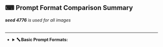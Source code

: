 ## ⌨ Prompt Format Comparison Summary
###### **seed 4776** is used for all images

---

- <details><summary><b>🔤 Basic Prompt Formats:</b> <p><i><style></i> | sphere <i><style></i> | sphere, <i><style></i> | <i><style></i> sphere</p> </summary>

	| Style Used | *\<style>* | sphere *\<style>*  | sphere, *\<style>* | *\<style>* sphere |
	| :----: | :----: | :----: | :----: | :----: |
	| Supernova | <img src="https://github.com/willwulfken/MidJourney-Styles-and-Keywords/blob/main/Images/Summary%20Images/Prompt%20Format%20Comparison/Supernova.png?raw=true" width="256" /> | <img src="https://github.com/willwulfken/MidJourney-Styles-and-Keywords/blob/main/Images/Summary%20Images/Prompt%20Format%20Comparison/sphere_Supernova.png?raw=true" width="256" /> | <img src="https://github.com/willwulfken/MidJourney-Styles-and-Keywords/blob/main/Images/Summary%20Images/Prompt%20Format%20Comparison/sphere-Supernova.png?raw=true" width="256" /> | <img src="https://github.com/willwulfken/MidJourney-Styles-and-Keywords/blob/main/Images/Summary%20Images/Prompt%20Format%20Comparison/Supernova_sphere.png?raw=true" width="256" /> |
	| Chaotic | <img src="https://github.com/willwulfken/MidJourney-Styles-and-Keywords/blob/main/Images/Summary%20Images/Prompt%20Format%20Comparison/Chaotic.png?raw=true" width="256" /> | <img src="https://github.com/willwulfken/MidJourney-Styles-and-Keywords/blob/main/Images/Summary%20Images/Prompt%20Format%20Comparison/sphere_Chaotic.png?raw=true" width="256" /> | <img src="https://github.com/willwulfken/MidJourney-Styles-and-Keywords/blob/main/Images/Summary%20Images/Prompt%20Format%20Comparison/sphere-Chaotic.png?raw=true" width="256" /> | <img src="https://github.com/willwulfken/MidJourney-Styles-and-Keywords/blob/main/Images/Summary%20Images/Prompt%20Format%20Comparison/Chaotic_sphere.png?raw=true" width="256" /> |
	| Deep Dream | <img src="https://github.com/willwulfken/MidJourney-Styles-and-Keywords/blob/main/Images/Summary%20Images/Prompt%20Format%20Comparison/DeepDream.png?raw=true" width="256" /> | <img src="https://github.com/willwulfken/MidJourney-Styles-and-Keywords/blob/main/Images/Summary%20Images/Prompt%20Format%20Comparison/sphere_DeepDream.png?raw=true" width="256" /> | <img src="https://github.com/willwulfken/MidJourney-Styles-and-Keywords/blob/main/Images/Summary%20Images/Prompt%20Format%20Comparison/sphere-DeepDream.png?raw=true" width="256" /> | - |
	| Carved Lacquer | <img src="https://github.com/willwulfken/MidJourney-Styles-and-Keywords/blob/main/Images/Summary%20Images/Prompt%20Format%20Comparison/CarvedLacquer.png?raw=true" width="256" /> | <img src="https://github.com/willwulfken/MidJourney-Styles-and-Keywords/blob/main/Images/Summary%20Images/Prompt%20Format%20Comparison/sphere_CarvedLacquer.png?raw=true" width="256" /> | <img src="https://github.com/willwulfken/MidJourney-Styles-and-Keywords/blob/main/Images/Summary%20Images/Prompt%20Format%20Comparison/sphere-CarvedLacquer.png?raw=true" width="256" /> | <img src="https://github.com/willwulfken/MidJourney-Styles-and-Keywords/blob/main/Images/Summary%20Images/Prompt%20Format%20Comparison/CarvedLacquer_sphere.png?raw=true" width="256" /> |
	| Marker Art | <img src="https://github.com/willwulfken/MidJourney-Styles-and-Keywords/blob/main/Images/Summary%20Images/Prompt%20Format%20Comparison/MarkerArt.png?raw=true" width="256" /> | <img src="https://github.com/willwulfken/MidJourney-Styles-and-Keywords/blob/main/Images/Summary%20Images/Prompt%20Format%20Comparison/sphere_MarkerArt.png?raw=true" width="256" /> | <img src="https://github.com/willwulfken/MidJourney-Styles-and-Keywords/blob/main/Images/Summary%20Images/Prompt%20Format%20Comparison/sphere-MarkerArt.png?raw=true" width="256" /> | <img src="https://github.com/willwulfken/MidJourney-Styles-and-Keywords/blob/main/Images/Summary%20Images/Prompt%20Format%20Comparison/MarkerArt_sphere.png?raw=true" width="256" /> |
	| Lactarius-Indigo | <img src="https://github.com/willwulfken/MidJourney-Styles-and-Keywords/blob/main/Images/Summary%20Images/Prompt%20Format%20Comparison/Lactarius-Indigo.png?raw=true" width="256" /> | <img src="https://github.com/willwulfken/MidJourney-Styles-and-Keywords/blob/main/Images/Summary%20Images/Prompt%20Format%20Comparison/sphere_Lactarius-Indigo.png?raw=true" width="256" /> | <img src="https://github.com/willwulfken/MidJourney-Styles-and-Keywords/blob/main/Images/Summary%20Images/Prompt%20Format%20Comparison/sphere-Lactarius-Indigo.png?raw=true" width="256" /> | <img src="https://github.com/willwulfken/MidJourney-Styles-and-Keywords/blob/main/Images/Summary%20Images/Prompt%20Format%20Comparison/Lactarius-Indigo_sphere.png?raw=true" width="256" /> |
	| **Style Used** | ***\<style>*** | **sphere *\<style>***  | **sphere, *\<style>*** | ***\<style>* sphere** |
	| Liquid Crystal | <img src="https://github.com/willwulfken/MidJourney-Styles-and-Keywords/blob/main/Images/Summary%20Images/Prompt%20Format%20Comparison/LiquidCrystal.png?raw=true" width="256" /> | <img src="https://github.com/willwulfken/MidJourney-Styles-and-Keywords/blob/main/Images/Summary%20Images/Prompt%20Format%20Comparison/sphere_LiquidCrystal.png?raw=true" width="256" /> | <img src="https://github.com/willwulfken/MidJourney-Styles-and-Keywords/blob/main/Images/Summary%20Images/Prompt%20Format%20Comparison/sphere-LiquidCrystal.png?raw=true" width="256" /> | <img src="https://github.com/willwulfken/MidJourney-Styles-and-Keywords/blob/main/Images/Summary%20Images/Prompt%20Format%20Comparison/LiquidCrystal_sphere.png?raw=true" width="256" /> |
	| Milky Quartz | <img src="https://github.com/willwulfken/MidJourney-Styles-and-Keywords/blob/main/Images/Summary%20Images/Prompt%20Format%20Comparison/MilkyQuartz.png?raw=true" width="256" /> | <img src="https://github.com/willwulfken/MidJourney-Styles-and-Keywords/blob/main/Images/Summary%20Images/Prompt%20Format%20Comparison/sphere_MilkyQuartz.png?raw=true" width="256" /> | <img src="https://github.com/willwulfken/MidJourney-Styles-and-Keywords/blob/main/Images/Summary%20Images/Prompt%20Format%20Comparison/sphere-MilkyQuartz.png?raw=true" width="256" /> | <img src="https://github.com/willwulfken/MidJourney-Styles-and-Keywords/blob/main/Images/Summary%20Images/Prompt%20Format%20Comparison/MilkyQuartz_sphere.png?raw=true" width="256" /> |
	| Glow-In-The-Dark | <img src="https://github.com/willwulfken/MidJourney-Styles-and-Keywords/blob/main/Images/Summary%20Images/Prompt%20Format%20Comparison/Glow-In-The-Dark.png?raw=true" width="256" /> | <img src="https://github.com/willwulfken/MidJourney-Styles-and-Keywords/blob/main/Images/Summary%20Images/Prompt%20Format%20Comparison/sphere_Glow-In-The-Dark.png?raw=true" width="256" /> | <img src="https://github.com/willwulfken/MidJourney-Styles-and-Keywords/blob/main/Images/Summary%20Images/Prompt%20Format%20Comparison/sphere-Glow-In-The-Dark.png?raw=true" width="256" /> | <img src="https://github.com/willwulfken/MidJourney-Styles-and-Keywords/blob/main/Images/Summary%20Images/Prompt%20Format%20Comparison/Glow-In-The-Dark_sphere.png?raw=true" width="256" /> |
	| Clouds | <img src="https://github.com/willwulfken/MidJourney-Styles-and-Keywords/blob/main/Images/Summary%20Images/Prompt%20Format%20Comparison/Clouds.png?raw=true" width="256" /> | <img src="https://github.com/willwulfken/MidJourney-Styles-and-Keywords/blob/main/Images/Summary%20Images/Prompt%20Format%20Comparison/sphere_Clouds.png?raw=true" width="256" /> | <img src="https://github.com/willwulfken/MidJourney-Styles-and-Keywords/blob/main/Images/Summary%20Images/Prompt%20Format%20Comparison/sphere-Clouds.png?raw=true" width="256" /> | - |
	| Cyan | <img src="https://github.com/willwulfken/MidJourney-Styles-and-Keywords/blob/main/Images/Summary%20Images/Prompt%20Format%20Comparison/Cyan.png?raw=true" width="256" /> | <img src="https://github.com/willwulfken/MidJourney-Styles-and-Keywords/blob/main/Images/Summary%20Images/Prompt%20Format%20Comparison/sphere_Cyan.png?raw=true" width="256" /> | <img src="https://github.com/willwulfken/MidJourney-Styles-and-Keywords/blob/main/Images/Summary%20Images/Prompt%20Format%20Comparison/sphere-Cyan.png?raw=true" width="256" /> | <img src="https://github.com/willwulfken/MidJourney-Styles-and-Keywords/blob/main/Images/Summary%20Images/Prompt%20Format%20Comparison/Cyan_sphere.png?raw=true" width="256" /> |
	| Aqua | <img src="https://github.com/willwulfken/MidJourney-Styles-and-Keywords/blob/main/Images/Summary%20Images/Prompt%20Format%20Comparison/Aqua.png?raw=true" width="256" /> | <img src="https://github.com/willwulfken/MidJourney-Styles-and-Keywords/blob/main/Images/Summary%20Images/Prompt%20Format%20Comparison/sphere_Aqua.png?raw=true" width="256" /> | <img src="https://github.com/willwulfken/MidJourney-Styles-and-Keywords/blob/main/Images/Summary%20Images/Prompt%20Format%20Comparison/sphere-Aqua.png?raw=true" width="256" /> | <img src="https://github.com/willwulfken/MidJourney-Styles-and-Keywords/blob/main/Images/Summary%20Images/Prompt%20Format%20Comparison/Aqua_sphere.png?raw=true" width="256" /> |
	| **Style Used** | ***\<style>*** | **sphere *\<style>***  | **sphere, *\<style>*** | ***\<style>* sphere** |
	| Technicolor | <img src="https://github.com/willwulfken/MidJourney-Styles-and-Keywords/blob/main/Images/Summary%20Images/Prompt%20Format%20Comparison/Technicolor.png?raw=true" width="256" /> | <img src="https://github.com/willwulfken/MidJourney-Styles-and-Keywords/blob/main/Images/Summary%20Images/Prompt%20Format%20Comparison/sphere_Technicolor.png?raw=true" width="256" /> | <img src="https://github.com/willwulfken/MidJourney-Styles-and-Keywords/blob/main/Images/Summary%20Images/Prompt%20Format%20Comparison/sphere-Technicolor.png?raw=true" width="256" /> | <img src="https://github.com/willwulfken/MidJourney-Styles-and-Keywords/blob/main/Images/Summary%20Images/Prompt%20Format%20Comparison/Technicolor_sphere.png?raw=true" width="256" /> |
	| Hexagonal | <img src="https://github.com/willwulfken/MidJourney-Styles-and-Keywords/blob/main/Images/Summary%20Images/Prompt%20Format%20Comparison/Hexagonal.png?raw=true" width="256" /> | <img src="https://github.com/willwulfken/MidJourney-Styles-and-Keywords/blob/main/Images/Summary%20Images/Prompt%20Format%20Comparison/sphere_Hexagonal.png?raw=true" width="256" /> | <img src="https://github.com/willwulfken/MidJourney-Styles-and-Keywords/blob/main/Images/Summary%20Images/Prompt%20Format%20Comparison/sphere-Hexagonal.png?raw=true" width="256" /> | <img src="https://github.com/willwulfken/MidJourney-Styles-and-Keywords/blob/main/Images/Summary%20Images/Prompt%20Format%20Comparison/Hexagonal_sphere.png?raw=true" width="256" /> |
	| 4k | <img src="https://github.com/willwulfken/MidJourney-Styles-and-Keywords/blob/main/Images/Summary%20Images/Prompt%20Format%20Comparison/4k.png?raw=true" width="256" /> | <img src="https://github.com/willwulfken/MidJourney-Styles-and-Keywords/blob/main/Images/Summary%20Images/Prompt%20Format%20Comparison/sphere_4k.png?raw=true" width="256" /> | <img src="https://github.com/willwulfken/MidJourney-Styles-and-Keywords/blob/main/Images/Summary%20Images/Prompt%20Format%20Comparison/sphere-4k.png?raw=true" width="256" /> | <img src="https://github.com/willwulfken/MidJourney-Styles-and-Keywords/blob/main/Images/Summary%20Images/Prompt%20Format%20Comparison/4k_sphere.png?raw=true" width="256" /> |
	| CGA | <img src="https://github.com/willwulfken/MidJourney-Styles-and-Keywords/blob/main/Images/Summary%20Images/Prompt%20Format%20Comparison/CGA.png?raw=true" width="256" /> | <img src="https://github.com/willwulfken/MidJourney-Styles-and-Keywords/blob/main/Images/Summary%20Images/Prompt%20Format%20Comparison/sphere_CGA.png?raw=true" width="256" /> | <img src="https://github.com/willwulfken/MidJourney-Styles-and-Keywords/blob/main/Images/Summary%20Images/Prompt%20Format%20Comparison/sphere-CGA.png?raw=true" width="256" /> | <img src="https://github.com/willwulfken/MidJourney-Styles-and-Keywords/blob/main/Images/Summary%20Images/Prompt%20Format%20Comparison/CGA_sphere.png?raw=true" width="256" /> |
	| 2-Dimensional | <img src="https://github.com/willwulfken/MidJourney-Styles-and-Keywords/blob/main/Images/Summary%20Images/Prompt%20Format%20Comparison/2-Dimensional.png?raw=true" width="256" /> | <img src="https://github.com/willwulfken/MidJourney-Styles-and-Keywords/blob/main/Images/Summary%20Images/Prompt%20Format%20Comparison/sphere_2-Dimensional.png?raw=true" width="256" /> | <img src="https://github.com/willwulfken/MidJourney-Styles-and-Keywords/blob/main/Images/Summary%20Images/Prompt%20Format%20Comparison/sphere-2-Dimensional.png?raw=true" width="256" /> | <img src="https://github.com/willwulfken/MidJourney-Styles-and-Keywords/blob/main/Images/Summary%20Images/Prompt%20Format%20Comparison/2-Dimensional_sphere.png?raw=true" width="256" /> |
	| Plasma Globe | <img src="https://github.com/willwulfken/MidJourney-Styles-and-Keywords/blob/main/Images/Summary%20Images/Prompt%20Format%20Comparison/PlasmaGlobe.png?raw=true" width="256" /> | <img src="https://github.com/willwulfken/MidJourney-Styles-and-Keywords/blob/main/Images/Summary%20Images/Prompt%20Format%20Comparison/sphere_PlasmaGlobe.png?raw=true" width="256" /> | <img src="https://github.com/willwulfken/MidJourney-Styles-and-Keywords/blob/main/Images/Summary%20Images/Prompt%20Format%20Comparison/sphere-PlasmaGlobe.png?raw=true" width="256" /> | <img src="https://github.com/willwulfken/MidJourney-Styles-and-Keywords/blob/main/Images/Summary%20Images/Prompt%20Format%20Comparison/PlasmaGlobe_sphere.png?raw=true" width="256" /> |
	| **Style Used** | ***\<style>*** | **sphere *\<style>***  | **sphere, *\<style>*** | ***\<style>* sphere** |
	| Ray Tracing Reflections | <img src="https://github.com/willwulfken/MidJourney-Styles-and-Keywords/blob/main/Images/Summary%20Images/Prompt%20Format%20Comparison/RayTracingReflections.png?raw=true" width="256" /> | <img src="https://github.com/willwulfken/MidJourney-Styles-and-Keywords/blob/main/Images/Summary%20Images/Prompt%20Format%20Comparison/sphere_RayTracingReflections.png?raw=true" width="256" /> | <img src="https://github.com/willwulfken/MidJourney-Styles-and-Keywords/blob/main/Images/Summary%20Images/Prompt%20Format%20Comparison/sphere-RayTracingReflections.png?raw=true" width="256" /> | - |
	| Chromatic Aberation | <img src="https://github.com/willwulfken/MidJourney-Styles-and-Keywords/blob/main/Images/Summary%20Images/Prompt%20Format%20Comparison/ChromaticAberration.png?raw=true" width="256" /> | <img src="https://github.com/willwulfken/MidJourney-Styles-and-Keywords/blob/main/Images/Summary%20Images/Prompt%20Format%20Comparison/sphere_ChromaticAberration.png?raw=true" width="256" /> | <img src="https://github.com/willwulfken/MidJourney-Styles-and-Keywords/blob/main/Images/Summary%20Images/Prompt%20Format%20Comparison/sphere-ChromaticAberration.png?raw=true" width="256" /> | - |
	| Cinematic | <img src="https://github.com/willwulfken/MidJourney-Styles-and-Keywords/blob/main/Images/Summary%20Images/Prompt%20Format%20Comparison/Cinematic.png?raw=true" width="256" /> | <img src="https://github.com/willwulfken/MidJourney-Styles-and-Keywords/blob/main/Images/Summary%20Images/Prompt%20Format%20Comparison/sphere_Cinematic.png?raw=true" width="256" /> | <img src="https://github.com/willwulfken/MidJourney-Styles-and-Keywords/blob/main/Images/Summary%20Images/Prompt%20Format%20Comparison/sphere-Cinematic.png?raw=true" width="256" /> | <img src="https://github.com/willwulfken/MidJourney-Styles-and-Keywords/blob/main/Images/Summary%20Images/Prompt%20Format%20Comparison/Cinematic_sphere.png?raw=true" width="256" /> |
	| Happy | <img src="https://github.com/willwulfken/MidJourney-Styles-and-Keywords/blob/main/Images/Summary%20Images/Prompt%20Format%20Comparison/Happy.png?raw=true" width="256" /> | <img src="https://github.com/willwulfken/MidJourney-Styles-and-Keywords/blob/main/Images/Summary%20Images/Prompt%20Format%20Comparison/sphere_Happy.png?raw=true" width="256" /> | <img src="https://github.com/willwulfken/MidJourney-Styles-and-Keywords/blob/main/Images/Summary%20Images/Prompt%20Format%20Comparison/sphere-Happy.png?raw=true" width="256" /> | <img src="https://github.com/willwulfken/MidJourney-Styles-and-Keywords/blob/main/Images/Summary%20Images/Prompt%20Format%20Comparison/Happy_sphere.png?raw=true" width="256" /> |

  </details>
<br/><br/>



- <details><summary><b>🔣 Other Punctuation Prompt Formats:</b> <p><i><style></i> | sphere; <i><style></i> | sphere:<i><style></i> | <i><style></i> - sphere | sphere (<i><style></i>)</p> </summary>

	| Style Used | *\<style>* | sphere; *\<style>*  | sphere:*\<style>* | sphere - *\<style>* | sphere (*\<style>*)|
	| :----: | :----: | :----: | :----: | :----: | :----: |
	| Supernova | <img src="https://github.com/willwulfken/MidJourney-Styles-and-Keywords/blob/main/Images/Summary%20Images/Prompt%20Format%20Comparison/Supernova.png?raw=true" width="256" /> | <img src="https://github.com/willwulfken/MidJourney-Styles-and-Keywords/blob/main/Images/Summary%20Images/Prompt%20Format%20Comparison/sphere-semicolon-Supernova.png?raw=true" width="256" /> | <img src="https://github.com/willwulfken/MidJourney-Styles-and-Keywords/blob/main/Images/Summary%20Images/Prompt%20Format%20Comparison/sphere-colon-Supernova.png?raw=true" width="256" /> | <img src="https://github.com/willwulfken/MidJourney-Styles-and-Keywords/blob/main/Images/Summary%20Images/Prompt%20Format%20Comparison/sphere_-_Supernova.png?raw=true" width="256" /> | <img src="https://github.com/willwulfken/MidJourney-Styles-and-Keywords/blob/main/Images/Summary%20Images/Prompt%20Format%20Comparison/sphere(Supernova).png?raw=true" width="256" /> |
	| Chaotic | <img src="https://github.com/willwulfken/MidJourney-Styles-and-Keywords/blob/main/Images/Summary%20Images/Prompt%20Format%20Comparison/Chaotic.png?raw=true" width="256" /> | <img src="https://github.com/willwulfken/MidJourney-Styles-and-Keywords/blob/main/Images/Summary%20Images/Prompt%20Format%20Comparison/sphere-semicolon-Chaotic.png?raw=true" width="256" /> | <img src="https://github.com/willwulfken/MidJourney-Styles-and-Keywords/blob/main/Images/Summary%20Images/Prompt%20Format%20Comparison/sphere-colon-Chaotic.png?raw=true" width="256" /> | <img src="https://github.com/willwulfken/MidJourney-Styles-and-Keywords/blob/main/Images/Summary%20Images/Prompt%20Format%20Comparison/sphere_-_Chaotic.png?raw=true" width="256" /> | <img src="https://github.com/willwulfken/MidJourney-Styles-and-Keywords/blob/main/Images/Summary%20Images/Prompt%20Format%20Comparison/sphere(Chaotic).png?raw=true" width="256" /> |
	| Deep Dream | <img src="https://github.com/willwulfken/MidJourney-Styles-and-Keywords/blob/main/Images/Summary%20Images/Prompt%20Format%20Comparison/DeepDream.png?raw=true" width="256" /> | <img src="https://github.com/willwulfken/MidJourney-Styles-and-Keywords/blob/main/Images/Summary%20Images/Prompt%20Format%20Comparison/sphere-semicolon-DeepDream.png?raw=true" width="256" /> | <img src="https://github.com/willwulfken/MidJourney-Styles-and-Keywords/blob/main/Images/Summary%20Images/Prompt%20Format%20Comparison/sphere-colon-DeepDream.png?raw=true" width="256" /> | <img src="https://github.com/willwulfken/MidJourney-Styles-and-Keywords/blob/main/Images/Summary%20Images/Prompt%20Format%20Comparison/sphere_-_DeepDream.png?raw=true" width="256" /> | <img src="https://github.com/willwulfken/MidJourney-Styles-and-Keywords/blob/main/Images/Summary%20Images/Prompt%20Format%20Comparison/sphere(DeepDream).png?raw=true" width="256" /> |
	| Carved Lacquer | <img src="https://github.com/willwulfken/MidJourney-Styles-and-Keywords/blob/main/Images/Summary%20Images/Prompt%20Format%20Comparison/CarvedLacquer.png?raw=true" width="256" /> | <img src="https://github.com/willwulfken/MidJourney-Styles-and-Keywords/blob/main/Images/Summary%20Images/Prompt%20Format%20Comparison/sphere-semicolon-CarvedLacquer.png?raw=true" width="256" /> | <img src="https://github.com/willwulfken/MidJourney-Styles-and-Keywords/blob/main/Images/Summary%20Images/Prompt%20Format%20Comparison/sphere-colon-CarvedLacquer.png?raw=true" width="256" /> | <img src="https://github.com/willwulfken/MidJourney-Styles-and-Keywords/blob/main/Images/Summary%20Images/Prompt%20Format%20Comparison/sphere_-_CarvedLacquer.png?raw=true" width="256" /> | <img src="https://github.com/willwulfken/MidJourney-Styles-and-Keywords/blob/main/Images/Summary%20Images/Prompt%20Format%20Comparison/sphere(CarvedLacquer).png?raw=true" width="256" /> |
	| Marker Art | <img src="https://github.com/willwulfken/MidJourney-Styles-and-Keywords/blob/main/Images/Summary%20Images/Prompt%20Format%20Comparison/MarkerArt.png?raw=true" width="256" /> | <img src="https://github.com/willwulfken/MidJourney-Styles-and-Keywords/blob/main/Images/Summary%20Images/Prompt%20Format%20Comparison/sphere-semicolon-MarkerArt.png?raw=true" width="256" /> | <img src="https://github.com/willwulfken/MidJourney-Styles-and-Keywords/blob/main/Images/Summary%20Images/Prompt%20Format%20Comparison/sphere-colon-MarkerArt.png?raw=true" width="256" /> | <img src="https://github.com/willwulfken/MidJourney-Styles-and-Keywords/blob/main/Images/Summary%20Images/Prompt%20Format%20Comparison/sphere_-_MarkerArt.png?raw=true" width="256" /> | <img src="https://github.com/willwulfken/MidJourney-Styles-and-Keywords/blob/main/Images/Summary%20Images/Prompt%20Format%20Comparison/sphere(MarkerArt).png?raw=true" width="256" /> |
	| Lactarius-Indigo | <img src="https://github.com/willwulfken/MidJourney-Styles-and-Keywords/blob/main/Images/Summary%20Images/Prompt%20Format%20Comparison/Lactarius-Indigo.png?raw=true" width="256" /> | <img src="https://github.com/willwulfken/MidJourney-Styles-and-Keywords/blob/main/Images/Summary%20Images/Prompt%20Format%20Comparison/sphere-semicolon-Lactarius-Indigo.png?raw=true" width="256" /> | <img src="https://github.com/willwulfken/MidJourney-Styles-and-Keywords/blob/main/Images/Summary%20Images/Prompt%20Format%20Comparison/sphere-colon-Lactarius-Indigo.png?raw=true" width="256" /> | <img src="https://github.com/willwulfken/MidJourney-Styles-and-Keywords/blob/main/Images/Summary%20Images/Prompt%20Format%20Comparison/sphere_-_Lactarius-Indigo.png?raw=true" width="256" /> | <img src="https://github.com/willwulfken/MidJourney-Styles-and-Keywords/blob/main/Images/Summary%20Images/Prompt%20Format%20Comparison/sphere(Lactarius-Indigo).png?raw=true" width="256" /> |
	| **Style Used** | ***\<style>*** | **sphere; *\<style>***  | **sphere:*\<style>*** | **sphere - *\<style>*** | **sphere (*\<style>*)**|
	| Liquid Crystal | <img src="https://github.com/willwulfken/MidJourney-Styles-and-Keywords/blob/main/Images/Summary%20Images/Prompt%20Format%20Comparison/LiquidCrystal.png?raw=true" width="256" /> | <img src="https://github.com/willwulfken/MidJourney-Styles-and-Keywords/blob/main/Images/Summary%20Images/Prompt%20Format%20Comparison/sphere-semicolon-LiquidCrystal.png?raw=true" width="256" /> | <img src="https://github.com/willwulfken/MidJourney-Styles-and-Keywords/blob/main/Images/Summary%20Images/Prompt%20Format%20Comparison/sphere-colon-LiquidCrystal.png?raw=true" width="256" /> | <img src="https://github.com/willwulfken/MidJourney-Styles-and-Keywords/blob/main/Images/Summary%20Images/Prompt%20Format%20Comparison/sphere_-_LiquidCrystal.png?raw=true" width="256" /> | <img src="https://github.com/willwulfken/MidJourney-Styles-and-Keywords/blob/main/Images/Summary%20Images/Prompt%20Format%20Comparison/sphere(LiquidCrystal).png?raw=true" width="256" /> |
	| Milky Quartz | <img src="https://github.com/willwulfken/MidJourney-Styles-and-Keywords/blob/main/Images/Summary%20Images/Prompt%20Format%20Comparison/MilkyQuartz.png?raw=true" width="256" /> | <img src="https://github.com/willwulfken/MidJourney-Styles-and-Keywords/blob/main/Images/Summary%20Images/Prompt%20Format%20Comparison/sphere-semicolon-MilkyQuartz.png?raw=true" width="256" /> | <img src="https://github.com/willwulfken/MidJourney-Styles-and-Keywords/blob/main/Images/Summary%20Images/Prompt%20Format%20Comparison/sphere-colon-MilkyQuartz.png?raw=true" width="256" /> | <img src="https://github.com/willwulfken/MidJourney-Styles-and-Keywords/blob/main/Images/Summary%20Images/Prompt%20Format%20Comparison/sphere_-_MilkyQuartz.png?raw=true" width="256" /> | <img src="https://github.com/willwulfken/MidJourney-Styles-and-Keywords/blob/main/Images/Summary%20Images/Prompt%20Format%20Comparison/sphere(MilkyQuartz).png?raw=true" width="256" /> |
	| Glow-In-The-Dark | <img src="https://github.com/willwulfken/MidJourney-Styles-and-Keywords/blob/main/Images/Summary%20Images/Prompt%20Format%20Comparison/Glow-In-The-Dark.png?raw=true" width="256" /> | <img src="https://github.com/willwulfken/MidJourney-Styles-and-Keywords/blob/main/Images/Summary%20Images/Prompt%20Format%20Comparison/sphere-semicolon-Glow-In-The-Dark.png?raw=true" width="256" /> | <img src="https://github.com/willwulfken/MidJourney-Styles-and-Keywords/blob/main/Images/Summary%20Images/Prompt%20Format%20Comparison/sphere-colon-Glow-In-The-Dark.png?raw=true" width="256" /> | <img src="https://github.com/willwulfken/MidJourney-Styles-and-Keywords/blob/main/Images/Summary%20Images/Prompt%20Format%20Comparison/sphere_-_Glow-In-The-Dark.png?raw=true" width="256" /> | <img src="https://github.com/willwulfken/MidJourney-Styles-and-Keywords/blob/main/Images/Summary%20Images/Prompt%20Format%20Comparison/sphere(Glow-In-The-Dark).png?raw=true" width="256" /> |
	| Clouds | <img src="https://github.com/willwulfken/MidJourney-Styles-and-Keywords/blob/main/Images/Summary%20Images/Prompt%20Format%20Comparison/Clouds.png?raw=true" width="256" /> | <img src="https://github.com/willwulfken/MidJourney-Styles-and-Keywords/blob/main/Images/Summary%20Images/Prompt%20Format%20Comparison/sphere-semicolon-Clouds.png?raw=true" width="256" /> | <img src="https://github.com/willwulfken/MidJourney-Styles-and-Keywords/blob/main/Images/Summary%20Images/Prompt%20Format%20Comparison/sphere-colon-Clouds.png?raw=true" width="256" /> | <img src="https://github.com/willwulfken/MidJourney-Styles-and-Keywords/blob/main/Images/Summary%20Images/Prompt%20Format%20Comparison/sphere_-_Clouds.png?raw=true" width="256" /> | <img src="https://github.com/willwulfken/MidJourney-Styles-and-Keywords/blob/main/Images/Summary%20Images/Prompt%20Format%20Comparison/sphere(Clouds).png?raw=true" width="256" /> |
	| Cyan | <img src="https://github.com/willwulfken/MidJourney-Styles-and-Keywords/blob/main/Images/Summary%20Images/Prompt%20Format%20Comparison/Cyan.png?raw=true" width="256" /> | <img src="https://github.com/willwulfken/MidJourney-Styles-and-Keywords/blob/main/Images/Summary%20Images/Prompt%20Format%20Comparison/sphere-semicolon-Cyan.png?raw=true" width="256" /> | <img src="https://github.com/willwulfken/MidJourney-Styles-and-Keywords/blob/main/Images/Summary%20Images/Prompt%20Format%20Comparison/sphere-colon-Cyan.png?raw=true" width="256" /> | <img src="https://github.com/willwulfken/MidJourney-Styles-and-Keywords/blob/main/Images/Summary%20Images/Prompt%20Format%20Comparison/sphere_-_Cyan.png?raw=true" width="256" /> | <img src="https://github.com/willwulfken/MidJourney-Styles-and-Keywords/blob/main/Images/Summary%20Images/Prompt%20Format%20Comparison/sphere(Cyan).png?raw=true" width="256" /> |
	| Aqua | <img src="https://github.com/willwulfken/MidJourney-Styles-and-Keywords/blob/main/Images/Summary%20Images/Prompt%20Format%20Comparison/Aqua.png?raw=true" width="256" /> | <img src="https://github.com/willwulfken/MidJourney-Styles-and-Keywords/blob/main/Images/Summary%20Images/Prompt%20Format%20Comparison/sphere-semicolon-Aqua.png?raw=true" width="256" /> | <img src="https://github.com/willwulfken/MidJourney-Styles-and-Keywords/blob/main/Images/Summary%20Images/Prompt%20Format%20Comparison/sphere-colon-Aqua.png?raw=true" width="256" /> | <img src="https://github.com/willwulfken/MidJourney-Styles-and-Keywords/blob/main/Images/Summary%20Images/Prompt%20Format%20Comparison/sphere_-_Aqua.png?raw=true" width="256" /> | <img src="https://github.com/willwulfken/MidJourney-Styles-and-Keywords/blob/main/Images/Summary%20Images/Prompt%20Format%20Comparison/sphere(Aqua).png?raw=true" width="256" /> |
	| **Style Used** | ***\<style>*** | **sphere; *\<style>***  | **sphere:*\<style>*** | **sphere - *\<style>*** | **sphere (*\<style>*)**|
	| Technicolor | <img src="https://github.com/willwulfken/MidJourney-Styles-and-Keywords/blob/main/Images/Summary%20Images/Prompt%20Format%20Comparison/Technicolor.png?raw=true" width="256" /> | <img src="https://github.com/willwulfken/MidJourney-Styles-and-Keywords/blob/main/Images/Summary%20Images/Prompt%20Format%20Comparison/sphere-semicolon-Technicolor.png?raw=true" width="256" /> | <img src="https://github.com/willwulfken/MidJourney-Styles-and-Keywords/blob/main/Images/Summary%20Images/Prompt%20Format%20Comparison/sphere-colon-Technicolor.png?raw=true" width="256" /> | <img src="https://github.com/willwulfken/MidJourney-Styles-and-Keywords/blob/main/Images/Summary%20Images/Prompt%20Format%20Comparison/sphere_-_Technicolor.png?raw=true" width="256" /> | <img src="https://github.com/willwulfken/MidJourney-Styles-and-Keywords/blob/main/Images/Summary%20Images/Prompt%20Format%20Comparison/sphere(Technicolor).png?raw=true" width="256" /> |
	| Hexagonal | <img src="https://github.com/willwulfken/MidJourney-Styles-and-Keywords/blob/main/Images/Summary%20Images/Prompt%20Format%20Comparison/Hexagonal.png?raw=true" width="256" /> | <img src="https://github.com/willwulfken/MidJourney-Styles-and-Keywords/blob/main/Images/Summary%20Images/Prompt%20Format%20Comparison/sphere-semicolon-Hexagonal.png?raw=true" width="256" /> | <img src="https://github.com/willwulfken/MidJourney-Styles-and-Keywords/blob/main/Images/Summary%20Images/Prompt%20Format%20Comparison/sphere-colon-Hexagonal.png?raw=true" width="256" /> | <img src="https://github.com/willwulfken/MidJourney-Styles-and-Keywords/blob/main/Images/Summary%20Images/Prompt%20Format%20Comparison/sphere_-_Hexagonal.png?raw=true" width="256" /> | <img src="https://github.com/willwulfken/MidJourney-Styles-and-Keywords/blob/main/Images/Summary%20Images/Prompt%20Format%20Comparison/sphere(Hexagonal).png?raw=true" width="256" /> |
	| 4k | <img src="https://github.com/willwulfken/MidJourney-Styles-and-Keywords/blob/main/Images/Summary%20Images/Prompt%20Format%20Comparison/4k.png?raw=true" width="256" /> | <img src="https://github.com/willwulfken/MidJourney-Styles-and-Keywords/blob/main/Images/Summary%20Images/Prompt%20Format%20Comparison/sphere-semicolon-4k.png?raw=true" width="256" /> | <img src="https://github.com/willwulfken/MidJourney-Styles-and-Keywords/blob/main/Images/Summary%20Images/Prompt%20Format%20Comparison/sphere-colon-4k.png?raw=true" width="256" /> | <img src="https://github.com/willwulfken/MidJourney-Styles-and-Keywords/blob/main/Images/Summary%20Images/Prompt%20Format%20Comparison/sphere_-_4k.png?raw=true" width="256" /> | <img src="https://github.com/willwulfken/MidJourney-Styles-and-Keywords/blob/main/Images/Summary%20Images/Prompt%20Format%20Comparison/sphere(4k).png?raw=true" width="256" /> |
	| CGA | <img src="https://github.com/willwulfken/MidJourney-Styles-and-Keywords/blob/main/Images/Summary%20Images/Prompt%20Format%20Comparison/CGA.png?raw=true" width="256" /> | <img src="https://github.com/willwulfken/MidJourney-Styles-and-Keywords/blob/main/Images/Summary%20Images/Prompt%20Format%20Comparison/sphere-semicolon-CGA.png?raw=true" width="256" /> | <img src="https://github.com/willwulfken/MidJourney-Styles-and-Keywords/blob/main/Images/Summary%20Images/Prompt%20Format%20Comparison/sphere-colon-CGA.png?raw=true" width="256" /> | <img src="https://github.com/willwulfken/MidJourney-Styles-and-Keywords/blob/main/Images/Summary%20Images/Prompt%20Format%20Comparison/sphere_-_CGA.png?raw=true" width="256" /> | <img src="https://github.com/willwulfken/MidJourney-Styles-and-Keywords/blob/main/Images/Summary%20Images/Prompt%20Format%20Comparison/sphere(CGA).png?raw=true" width="256" /> |
	| 2-Dimensional | <img src="https://github.com/willwulfken/MidJourney-Styles-and-Keywords/blob/main/Images/Summary%20Images/Prompt%20Format%20Comparison/2-Dimensional.png?raw=true" width="256" /> | <img src="https://github.com/willwulfken/MidJourney-Styles-and-Keywords/blob/main/Images/Summary%20Images/Prompt%20Format%20Comparison/sphere-semicolon-2-Dimensional.png?raw=true" width="256" /> | <img src="https://github.com/willwulfken/MidJourney-Styles-and-Keywords/blob/main/Images/Summary%20Images/Prompt%20Format%20Comparison/sphere-colon-2-Dimensional.png?raw=true" width="256" /> | <img src="https://github.com/willwulfken/MidJourney-Styles-and-Keywords/blob/main/Images/Summary%20Images/Prompt%20Format%20Comparison/sphere_-_2-Dimensional.png?raw=true" width="256" /> | <img src="https://github.com/willwulfken/MidJourney-Styles-and-Keywords/blob/main/Images/Summary%20Images/Prompt%20Format%20Comparison/sphere(2-dimensional).png?raw=true" width="256" /> |
	| Plasma Globe | <img src="https://github.com/willwulfken/MidJourney-Styles-and-Keywords/blob/main/Images/Summary%20Images/Prompt%20Format%20Comparison/PlasmaGlobe.png?raw=true" width="256" /> | <img src="https://github.com/willwulfken/MidJourney-Styles-and-Keywords/blob/main/Images/Summary%20Images/Prompt%20Format%20Comparison/sphere-semicolon-PlasmaGlobe.png?raw=true" width="256" /> | <img src="https://github.com/willwulfken/MidJourney-Styles-and-Keywords/blob/main/Images/Summary%20Images/Prompt%20Format%20Comparison/sphere-colon-PlasmaGlobe.png?raw=true" width="256" /> | <img src="https://github.com/willwulfken/MidJourney-Styles-and-Keywords/blob/main/Images/Summary%20Images/Prompt%20Format%20Comparison/sphere_-_PlasmaGlobe.png?raw=true" width="256" /> | <img src="https://github.com/willwulfken/MidJourney-Styles-and-Keywords/blob/main/Images/Summary%20Images/Prompt%20Format%20Comparison/sphere(PlasmaGlobe).png?raw=true" width="256" /> |
	| **Style Used** | ***\<style>*** | **sphere; *\<style>***  | **sphere:*\<style>*** | **sphere - *\<style>*** | **sphere (*\<style>*)**|
	| Ray Tracing Reflections | <img src="https://github.com/willwulfken/MidJourney-Styles-and-Keywords/blob/main/Images/Summary%20Images/Prompt%20Format%20Comparison/RayTracingReflections.png?raw=true" width="256" /> | <img src="https://github.com/willwulfken/MidJourney-Styles-and-Keywords/blob/main/Images/Summary%20Images/Prompt%20Format%20Comparison/sphere-semicolon-RayTracingReflections.png?raw=true" width="256" /> | <img src="https://github.com/willwulfken/MidJourney-Styles-and-Keywords/blob/main/Images/Summary%20Images/Prompt%20Format%20Comparison/sphere-colon-RayTracingReflections.png?raw=true" width="256" /> | <img src="https://github.com/willwulfken/MidJourney-Styles-and-Keywords/blob/main/Images/Summary%20Images/Prompt%20Format%20Comparison/sphere_-_RayTracingReflections.png?raw=true" width="256" /> | <img src="https://github.com/willwulfken/MidJourney-Styles-and-Keywords/blob/main/Images/Summary%20Images/Prompt%20Format%20Comparison/sphere(RayTracingReflections).png?raw=true" width="256" /> |
	| Chromatic Aberration | <img src="https://github.com/willwulfken/MidJourney-Styles-and-Keywords/blob/main/Images/Summary%20Images/Prompt%20Format%20Comparison/ChromaticAberration.png?raw=true" width="256" /> | <img src="https://github.com/willwulfken/MidJourney-Styles-and-Keywords/blob/main/Images/Summary%20Images/Prompt%20Format%20Comparison/sphere-semicolon-ChromaticAberration.png?raw=true" width="256" /> | <img src="https://github.com/willwulfken/MidJourney-Styles-and-Keywords/blob/main/Images/Summary%20Images/Prompt%20Format%20Comparison/sphere-colon-ChromaticAberration.png?raw=true" width="256" /> | <img src="https://github.com/willwulfken/MidJourney-Styles-and-Keywords/blob/main/Images/Summary%20Images/Prompt%20Format%20Comparison/sphere_-_ChromaticAberration.png?raw=true" width="256" /> | <img src="https://github.com/willwulfken/MidJourney-Styles-and-Keywords/blob/main/Images/Summary%20Images/Prompt%20Format%20Comparison/sphere(ChromaticAberration).png?raw=true" width="256" /> |
	| Cinematic | <img src="https://github.com/willwulfken/MidJourney-Styles-and-Keywords/blob/main/Images/Summary%20Images/Prompt%20Format%20Comparison/Cinematic.png?raw=true" width="256" /> | <img src="https://github.com/willwulfken/MidJourney-Styles-and-Keywords/blob/main/Images/Summary%20Images/Prompt%20Format%20Comparison/sphere-semicolon-Cinematic.png?raw=true" width="256" /> | <img src="https://github.com/willwulfken/MidJourney-Styles-and-Keywords/blob/main/Images/Summary%20Images/Prompt%20Format%20Comparison/sphere-colon-Cinematic.png?raw=true" width="256" /> | <img src="https://github.com/willwulfken/MidJourney-Styles-and-Keywords/blob/main/Images/Summary%20Images/Prompt%20Format%20Comparison/sphere_-_Cinematic.png?raw=true" width="256" /> | <img src="https://github.com/willwulfken/MidJourney-Styles-and-Keywords/blob/main/Images/Summary%20Images/Prompt%20Format%20Comparison/sphere(Cinematic).png?raw=true" width="256" /> |
	| Happy | <img src="https://github.com/willwulfken/MidJourney-Styles-and-Keywords/blob/main/Images/Summary%20Images/Prompt%20Format%20Comparison/Happy.png?raw=true" width="256" /> | <img src="https://github.com/willwulfken/MidJourney-Styles-and-Keywords/blob/main/Images/Summary%20Images/Prompt%20Format%20Comparison/sphere-semicolon-Happy.png?raw=true" width="256" /> | <img src="https://github.com/willwulfken/MidJourney-Styles-and-Keywords/blob/main/Images/Summary%20Images/Prompt%20Format%20Comparison/sphere-colon-Happy.png?raw=true" width="256" /> | <img src="https://github.com/willwulfken/MidJourney-Styles-and-Keywords/blob/main/Images/Summary%20Images/Prompt%20Format%20Comparison/sphere_-_Happy.png?raw=true" width="256" /> | <img src="https://github.com/willwulfken/MidJourney-Styles-and-Keywords/blob/main/Images/Summary%20Images/Prompt%20Format%20Comparison/sphere(Happy).png?raw=true" width="256" /> |

  </details>
<br/><br/>



- <details><summary><b>🧊 "Made of" & "Style of" Prompt Formats:</b> <p><i><style></i> | sphere in the style of <i><style></i> | sphere made of <i><style></i> | <i><style></i> of a sphere</p> </summary>

	| Style Used | *\<style>* | sphere in the style of *\<style>*  | sphere made of *\<style>* | *\<style>* of a sphere |
	| :----: | :----: | :----: | :----: | :----: |
	| Supernova | <img src="https://github.com/willwulfken/MidJourney-Styles-and-Keywords/blob/main/Images/Summary%20Images/Prompt%20Format%20Comparison/Supernova.png?raw=true" width="256" /> | <img src="https://github.com/willwulfken/MidJourney-Styles-and-Keywords/blob/main/Images/Summary%20Images/Prompt%20Format%20Comparison/sphere_inthestyleofSupernova.png?raw=true" width="256" /> | <img src="https://github.com/willwulfken/MidJourney-Styles-and-Keywords/blob/main/Images/Summary%20Images/Prompt%20Format%20Comparison/sphere_madeofSupernova.png?raw=true" width="256" /> | - |
	| Chaotic | <img src="https://github.com/willwulfken/MidJourney-Styles-and-Keywords/blob/main/Images/Summary%20Images/Prompt%20Format%20Comparison/Chaotic.png?raw=true" width="256" /> | <img src="https://github.com/willwulfken/MidJourney-Styles-and-Keywords/blob/main/Images/Summary%20Images/Prompt%20Format%20Comparison/sphere_inthestyleofChaotic.png?raw=true" width="256" /> | - | - |
	| Deep Dream | <img src="https://github.com/willwulfken/MidJourney-Styles-and-Keywords/blob/main/Images/Summary%20Images/Prompt%20Format%20Comparison/DeepDream.png?raw=true" width="256" /> | <img src="https://github.com/willwulfken/MidJourney-Styles-and-Keywords/blob/main/Images/Summary%20Images/Prompt%20Format%20Comparison/sphere_inthestyleofDeepDream.png?raw=true" width="256" /> | - | <img src="https://github.com/willwulfken/MidJourney-Styles-and-Keywords/blob/main/Images/Summary%20Images/Prompt%20Format%20Comparison/DeepDreamofa_sphere.png?raw=true" width="256" /> |
	| Carved Lacquer | <img src="https://github.com/willwulfken/MidJourney-Styles-and-Keywords/blob/main/Images/Summary%20Images/Prompt%20Format%20Comparison/CarvedLacquer.png?raw=true" width="256" /> | <img src="https://github.com/willwulfken/MidJourney-Styles-and-Keywords/blob/main/Images/Summary%20Images/Prompt%20Format%20Comparison/sphere_inthestyleofCarvedLacquer.png?raw=true" width="256" /> | <img src="https://github.com/willwulfken/MidJourney-Styles-and-Keywords/blob/main/Images/Summary%20Images/Prompt%20Format%20Comparison/sphere_madeofCarvedLacquer.png?raw=true" width="256" /> | - |
	| Marker Art | <img src="https://github.com/willwulfken/MidJourney-Styles-and-Keywords/blob/main/Images/Summary%20Images/Prompt%20Format%20Comparison/MarkerArt.png?raw=true" width="256" /> | <img src="https://github.com/willwulfken/MidJourney-Styles-and-Keywords/blob/main/Images/Summary%20Images/Prompt%20Format%20Comparison/sphere_inthestyleofMarkerArt.png?raw=true" width="256" /> | <img src="https://github.com/willwulfken/MidJourney-Styles-and-Keywords/blob/main/Images/Summary%20Images/Prompt%20Format%20Comparison/sphere_madeofMarkerArt.png?raw=true" width="256" /> | <img src="https://github.com/willwulfken/MidJourney-Styles-and-Keywords/blob/main/Images/Summary%20Images/Prompt%20Format%20Comparison/MarkerArtofa_sphere.png?raw=true" width="256" /> |
	| Lactarius-Indigo | <img src="https://github.com/willwulfken/MidJourney-Styles-and-Keywords/blob/main/Images/Summary%20Images/Prompt%20Format%20Comparison/Lactarius-Indigo.png?raw=true" width="256" /> | <img src="https://github.com/willwulfken/MidJourney-Styles-and-Keywords/blob/main/Images/Summary%20Images/Prompt%20Format%20Comparison/sphere_inthestyleofLactarius-Indigo.png?raw=true" width="256" /> | <img src="https://github.com/willwulfken/MidJourney-Styles-and-Keywords/blob/main/Images/Summary%20Images/Prompt%20Format%20Comparison/sphere_madeofLactarius-Indigo.png?raw=true" width="256" /> | - |
	| **Style Used** | ***\<style>*** | **sphere in the style of *\<style>***  | **sphere made of *\<style>*** | ***\<style>* of a sphere** |
	| Liquid Crystal | <img src="https://github.com/willwulfken/MidJourney-Styles-and-Keywords/blob/main/Images/Summary%20Images/Prompt%20Format%20Comparison/LiquidCrystal.png?raw=true" width="256" /> | <img src="https://github.com/willwulfken/MidJourney-Styles-and-Keywords/blob/main/Images/Summary%20Images/Prompt%20Format%20Comparison/sphere_inthestyleofLiquidCrystal.png?raw=true" width="256" /> | <img src="https://github.com/willwulfken/MidJourney-Styles-and-Keywords/blob/main/Images/Summary%20Images/Prompt%20Format%20Comparison/sphere_madeofLiquidCrystal.png?raw=true" width="256" /> | - |
	| Milky Quartz | <img src="https://github.com/willwulfken/MidJourney-Styles-and-Keywords/blob/main/Images/Summary%20Images/Prompt%20Format%20Comparison/MilkyQuartz.png?raw=true" width="256" /> | <img src="https://github.com/willwulfken/MidJourney-Styles-and-Keywords/blob/main/Images/Summary%20Images/Prompt%20Format%20Comparison/sphere_inthestyleofMilkyQuartz.png?raw=true" width="256" /> | <img src="https://github.com/willwulfken/MidJourney-Styles-and-Keywords/blob/main/Images/Summary%20Images/Prompt%20Format%20Comparison/sphere_madeofMilkyQuartz.png?raw=true" width="256" /> | - |
	| Glow-In-The-Dark | <img src="https://github.com/willwulfken/MidJourney-Styles-and-Keywords/blob/main/Images/Summary%20Images/Prompt%20Format%20Comparison/Glow-In-The-Dark.png?raw=true" width="256" /> | <img src="https://github.com/willwulfken/MidJourney-Styles-and-Keywords/blob/main/Images/Summary%20Images/Prompt%20Format%20Comparison/sphere_inthestyleofGlow-In-The-Dark.png?raw=true" width="256" /> | <img src="https://github.com/willwulfken/MidJourney-Styles-and-Keywords/blob/main/Images/Summary%20Images/Prompt%20Format%20Comparison/sphere_madeofGlow-In-The-Dark.png?raw=true" width="256" /> | - |
	| Clouds | <img src="https://github.com/willwulfken/MidJourney-Styles-and-Keywords/blob/main/Images/Summary%20Images/Prompt%20Format%20Comparison/Clouds.png?raw=true" width="256" /> | <img src="https://github.com/willwulfken/MidJourney-Styles-and-Keywords/blob/main/Images/Summary%20Images/Prompt%20Format%20Comparison/sphere_inthestyleofClouds.png?raw=true" width="256" /> | <img src="https://github.com/willwulfken/MidJourney-Styles-and-Keywords/blob/main/Images/Summary%20Images/Prompt%20Format%20Comparison/sphere_madeofClouds.png?raw=true" width="256" /> | - |
	| Cyan | <img src="https://github.com/willwulfken/MidJourney-Styles-and-Keywords/blob/main/Images/Summary%20Images/Prompt%20Format%20Comparison/Cyan.png?raw=true" width="256" /> | <img src="https://github.com/willwulfken/MidJourney-Styles-and-Keywords/blob/main/Images/Summary%20Images/Prompt%20Format%20Comparison/sphere_inthestyleofCyan.png?raw=true" width="256" /> | <img src="https://github.com/willwulfken/MidJourney-Styles-and-Keywords/blob/main/Images/Summary%20Images/Prompt%20Format%20Comparison/sphere_madeofCyan.png?raw=true" width="256" /> | - |
	| Aqua | <img src="https://github.com/willwulfken/MidJourney-Styles-and-Keywords/blob/main/Images/Summary%20Images/Prompt%20Format%20Comparison/Aqua.png?raw=true" width="256" /> | <img src="https://github.com/willwulfken/MidJourney-Styles-and-Keywords/blob/main/Images/Summary%20Images/Prompt%20Format%20Comparison/sphere_inthestyleofAqua.png?raw=true" width="256" /> | <img src="https://github.com/willwulfken/MidJourney-Styles-and-Keywords/blob/main/Images/Summary%20Images/Prompt%20Format%20Comparison/sphere_madeofAqua.png?raw=true" width="256" /> | - |
	| **Style Used** | ***\<style>*** | **sphere in the style of *\<style>***  | **sphere made of *\<style>*** | ***\<style>* of a sphere** |
	| Technicolor | <img src="https://github.com/willwulfken/MidJourney-Styles-and-Keywords/blob/main/Images/Summary%20Images/Prompt%20Format%20Comparison/Technicolor.png?raw=true" width="256" /> | <img src="https://github.com/willwulfken/MidJourney-Styles-and-Keywords/blob/main/Images/Summary%20Images/Prompt%20Format%20Comparison/sphere_inthestyleofTechnicolor.png?raw=true" width="256" /> | <img src="https://github.com/willwulfken/MidJourney-Styles-and-Keywords/blob/main/Images/Summary%20Images/Prompt%20Format%20Comparison/spheremadeof_Technicolor.png?raw=true" width="256" /> | - |
	| Hexagonal | <img src="https://github.com/willwulfken/MidJourney-Styles-and-Keywords/blob/main/Images/Summary%20Images/Prompt%20Format%20Comparison/Hexagonal.png?raw=true" width="256" /> | <img src="https://github.com/willwulfken/MidJourney-Styles-and-Keywords/blob/main/Images/Summary%20Images/Prompt%20Format%20Comparison/sphere_inthestyleofHexagonal.png?raw=true" width="256" /> | - | - |
	| 4k | <img src="https://github.com/willwulfken/MidJourney-Styles-and-Keywords/blob/main/Images/Summary%20Images/Prompt%20Format%20Comparison/4k.png?raw=true" width="256" /> | <img src="https://github.com/willwulfken/MidJourney-Styles-and-Keywords/blob/main/Images/Summary%20Images/Prompt%20Format%20Comparison/sphere_inthestyleof4k.png?raw=true" width="256" /> | - | - |
	| CGA | <img src="https://github.com/willwulfken/MidJourney-Styles-and-Keywords/blob/main/Images/Summary%20Images/Prompt%20Format%20Comparison/CGA.png?raw=true" width="256" /> | <img src="https://github.com/willwulfken/MidJourney-Styles-and-Keywords/blob/main/Images/Summary%20Images/Prompt%20Format%20Comparison/sphere_inthestyleofCGA.png?raw=true" width="256" /> | <img src="https://github.com/willwulfken/MidJourney-Styles-and-Keywords/blob/main/Images/Summary%20Images/Prompt%20Format%20Comparison/sphere_madeofCGA.png?raw=true" width="256" /> | - |
	| 2-Dimensional | <img src="https://github.com/willwulfken/MidJourney-Styles-and-Keywords/blob/main/Images/Summary%20Images/Prompt%20Format%20Comparison/2-Dimensional.png?raw=true" width="256" /> | <img src="https://github.com/willwulfken/MidJourney-Styles-and-Keywords/blob/main/Images/Summary%20Images/Prompt%20Format%20Comparison/sphere_inthestyleof2-Dimensional.png?raw=true" width="256" /> | - | - |
	| Plasma Globe | <img src="https://github.com/willwulfken/MidJourney-Styles-and-Keywords/blob/main/Images/Summary%20Images/Prompt%20Format%20Comparison/PlasmaGlobe.png?raw=true" width="256" /> | <img src="https://github.com/willwulfken/MidJourney-Styles-and-Keywords/blob/main/Images/Summary%20Images/Prompt%20Format%20Comparison/sphere_inthestyleofPlasmaGlobe.png?raw=true" width="256" /> | <img src="https://github.com/willwulfken/MidJourney-Styles-and-Keywords/blob/main/Images/Summary%20Images/Prompt%20Format%20Comparison/sphere_madeofPlasmaGlobe.png?raw=true" width="256" /> | - |
	| **Style Used** | ***\<style>*** | **sphere in the style of *\<style>***  | **sphere made of *\<style>*** | ***\<style>* of a sphere** |
	| Ray Tracing Reflections | <img src="https://github.com/willwulfken/MidJourney-Styles-and-Keywords/blob/main/Images/Summary%20Images/Prompt%20Format%20Comparison/RayTracingReflections.png?raw=true" width="256" /> | <img src="https://github.com/willwulfken/MidJourney-Styles-and-Keywords/blob/main/Images/Summary%20Images/Prompt%20Format%20Comparison/sphere_inthestyleofRayTracingReflections.png?raw=true" width="256" /> | <img src="https://github.com/willwulfken/MidJourney-Styles-and-Keywords/blob/main/Images/Summary%20Images/Prompt%20Format%20Comparison/spheremadeof_RayTracingReflections.png?raw=true" width="256" /> | <img src="https://github.com/willwulfken/MidJourney-Styles-and-Keywords/blob/main/Images/Summary%20Images/Prompt%20Format%20Comparison/RayTracingReflectionsofa_sphere.png?raw=true" width="256" /> |
	| Chromatic Aberation | <img src="https://github.com/willwulfken/MidJourney-Styles-and-Keywords/blob/main/Images/Summary%20Images/Prompt%20Format%20Comparison/ChromaticAberration.png?raw=true" width="256" /> | <img src="https://github.com/willwulfken/MidJourney-Styles-and-Keywords/blob/main/Images/Summary%20Images/Prompt%20Format%20Comparison/sphere_inthestyleofChromaticAberration.png?raw=true" width="256" /> | <img src="https://github.com/willwulfken/MidJourney-Styles-and-Keywords/blob/main/Images/Summary%20Images/Prompt%20Format%20Comparison/spheremadeof_ChromaticAberration.png?raw=true" width="256" /> | <img src="https://github.com/willwulfken/MidJourney-Styles-and-Keywords/blob/main/Images/Summary%20Images/Prompt%20Format%20Comparison/ChromaticAberrationofa_sphere.png?raw=true" width="256" /> |
	| Cinematic | <img src="https://github.com/willwulfken/MidJourney-Styles-and-Keywords/blob/main/Images/Summary%20Images/Prompt%20Format%20Comparison/Cinematic.png?raw=true" width="256" /> | <img src="https://github.com/willwulfken/MidJourney-Styles-and-Keywords/blob/main/Images/Summary%20Images/Prompt%20Format%20Comparison/sphere_inthestyleofCinematic.png?raw=true" width="256" /> | - | - |
	| Happy | <img src="https://github.com/willwulfken/MidJourney-Styles-and-Keywords/blob/main/Images/Summary%20Images/Prompt%20Format%20Comparison/Happy.png?raw=true" width="256" /> | <img src="https://github.com/willwulfken/MidJourney-Styles-and-Keywords/blob/main/Images/Summary%20Images/Prompt%20Format%20Comparison/sphere_inthestyleofHappy.png?raw=true" width="256" /> | - | - |

  </details>
<br/><br/>




- <details><summary><b>📊 Charts 1 & 3 Combined:</b> <p>🔤 Basic Prompt Formats & 🧊 "Made of" & "Style of" Prompt Formats Charts Combined</p></summary>

	| Style Used | *\<style>* | sphere, *\<style>* | sphere *\<style>* | sphere in the style of *\<style>* | sphere made of *\<style>* | *\<style>* of a sphere | *\<style>* sphere|
	| :----: | :----: | :----: | :----: | :----: | :----: | :----: | :----: |
	| Supernova | <img src="https://github.com/willwulfken/MidJourney-Styles-and-Keywords/blob/main/Images/Summary%20Images/Prompt%20Format%20Comparison/Supernova.png?raw=true" width="256" /> | <img src="https://github.com/willwulfken/MidJourney-Styles-and-Keywords/blob/main/Images/Summary%20Images/Prompt%20Format%20Comparison/sphere-Supernova.png?raw=true" width="256" /> | <img src="https://github.com/willwulfken/MidJourney-Styles-and-Keywords/blob/main/Images/Summary%20Images/Prompt%20Format%20Comparison/sphere_Supernova.png?raw=true" width="256" /> | <img src="https://github.com/willwulfken/MidJourney-Styles-and-Keywords/blob/main/Images/Summary%20Images/Prompt%20Format%20Comparison/sphere_inthestyleofSupernova.png?raw=true" width="256" /> | <img src="https://github.com/willwulfken/MidJourney-Styles-and-Keywords/blob/main/Images/Summary%20Images/Prompt%20Format%20Comparison/sphere_madeofSupernova.png?raw=true" width="256" /> | - | <img src="https://github.com/willwulfken/MidJourney-Styles-and-Keywords/blob/main/Images/Summary%20Images/Prompt%20Format%20Comparison/Supernova_sphere.png?raw=true" width="256" /> |
	| Chaotic | <img src="https://github.com/willwulfken/MidJourney-Styles-and-Keywords/blob/main/Images/Summary%20Images/Prompt%20Format%20Comparison/Chaotic.png?raw=true" width="256" /> | <img src="https://github.com/willwulfken/MidJourney-Styles-and-Keywords/blob/main/Images/Summary%20Images/Prompt%20Format%20Comparison/sphere-Chaotic.png?raw=true" width="256" /> | <img src="https://github.com/willwulfken/MidJourney-Styles-and-Keywords/blob/main/Images/Summary%20Images/Prompt%20Format%20Comparison/sphere_Chaotic.png?raw=true" width="256" /> | <img src="https://github.com/willwulfken/MidJourney-Styles-and-Keywords/blob/main/Images/Summary%20Images/Prompt%20Format%20Comparison/sphere_inthestyleofChaotic.png?raw=true" width="256" /> | - | - | <img src="https://github.com/willwulfken/MidJourney-Styles-and-Keywords/blob/main/Images/Summary%20Images/Prompt%20Format%20Comparison/Chaotic_sphere.png?raw=true" width="256" /> |
	| Deep Dream | <img src="https://github.com/willwulfken/MidJourney-Styles-and-Keywords/blob/main/Images/Summary%20Images/Prompt%20Format%20Comparison/DeepDream.png?raw=true" width="256" /> | <img src="https://github.com/willwulfken/MidJourney-Styles-and-Keywords/blob/main/Images/Summary%20Images/Prompt%20Format%20Comparison/sphere-DeepDream.png?raw=true" width="256" /> | <img src="https://github.com/willwulfken/MidJourney-Styles-and-Keywords/blob/main/Images/Summary%20Images/Prompt%20Format%20Comparison/sphere_DeepDream.png?raw=true" width="256" /> | <img src="https://github.com/willwulfken/MidJourney-Styles-and-Keywords/blob/main/Images/Summary%20Images/Prompt%20Format%20Comparison/sphere_inthestyleofDeepDream.png?raw=true" width="256" /> | - | <img src="https://github.com/willwulfken/MidJourney-Styles-and-Keywords/blob/main/Images/Summary%20Images/Prompt%20Format%20Comparison/DeepDreamofa_sphere.png?raw=true" width="256" /> | - | + |
	| Carved Lacquer | <img src="https://github.com/willwulfken/MidJourney-Styles-and-Keywords/blob/main/Images/Summary%20Images/Prompt%20Format%20Comparison/CarvedLacquer.png?raw=true" width="256" /> | <img src="https://github.com/willwulfken/MidJourney-Styles-and-Keywords/blob/main/Images/Summary%20Images/Prompt%20Format%20Comparison/sphere-CarvedLacquer.png?raw=true" width="256" /> | <img src="https://github.com/willwulfken/MidJourney-Styles-and-Keywords/blob/main/Images/Summary%20Images/Prompt%20Format%20Comparison/sphere_CarvedLacquer.png?raw=true" width="256" /> | <img src="https://github.com/willwulfken/MidJourney-Styles-and-Keywords/blob/main/Images/Summary%20Images/Prompt%20Format%20Comparison/sphere_inthestyleofCarvedLacquer.png?raw=true" width="256" /> | <img src="https://github.com/willwulfken/MidJourney-Styles-and-Keywords/blob/main/Images/Summary%20Images/Prompt%20Format%20Comparison/sphere_madeofCarvedLacquer.png?raw=true" width="256" /> | - | <img src="https://github.com/willwulfken/MidJourney-Styles-and-Keywords/blob/main/Images/Summary%20Images/Prompt%20Format%20Comparison/CarvedLacquer_sphere.png?raw=true" width="256" /> |
	| Marker Art | <img src="https://github.com/willwulfken/MidJourney-Styles-and-Keywords/blob/main/Images/Summary%20Images/Prompt%20Format%20Comparison/MarkerArt.png?raw=true" width="256" /> | <img src="https://github.com/willwulfken/MidJourney-Styles-and-Keywords/blob/main/Images/Summary%20Images/Prompt%20Format%20Comparison/sphere-MarkerArt.png?raw=true" width="256" /> | <img src="https://github.com/willwulfken/MidJourney-Styles-and-Keywords/blob/main/Images/Summary%20Images/Prompt%20Format%20Comparison/sphere_MarkerArt.png?raw=true" width="256" /> | <img src="https://github.com/willwulfken/MidJourney-Styles-and-Keywords/blob/main/Images/Summary%20Images/Prompt%20Format%20Comparison/sphere_inthestyleofMarkerArt.png?raw=true" width="256" /> | <img src="https://github.com/willwulfken/MidJourney-Styles-and-Keywords/blob/main/Images/Summary%20Images/Prompt%20Format%20Comparison/sphere_madeofMarkerArt.png?raw=true" width="256" /> | <img src="https://github.com/willwulfken/MidJourney-Styles-and-Keywords/blob/main/Images/Summary%20Images/Prompt%20Format%20Comparison/MarkerArtofa_sphere.png?raw=true" width="256" /> | <img src="https://github.com/willwulfken/MidJourney-Styles-and-Keywords/blob/main/Images/Summary%20Images/Prompt%20Format%20Comparison/MarkerArt_sphere.png?raw=true" width="256" /> |
	| Lactarius-Indigo | <img src="https://github.com/willwulfken/MidJourney-Styles-and-Keywords/blob/main/Images/Summary%20Images/Prompt%20Format%20Comparison/Lactarius-Indigo.png?raw=true" width="256" /> | <img src="https://github.com/willwulfken/MidJourney-Styles-and-Keywords/blob/main/Images/Summary%20Images/Prompt%20Format%20Comparison/sphere-Lactarius-Indigo.png?raw=true" width="256" /> | <img src="https://github.com/willwulfken/MidJourney-Styles-and-Keywords/blob/main/Images/Summary%20Images/Prompt%20Format%20Comparison/sphere_Lactarius-Indigo.png?raw=true" width="256" /> | <img src="https://github.com/willwulfken/MidJourney-Styles-and-Keywords/blob/main/Images/Summary%20Images/Prompt%20Format%20Comparison/sphere_inthestyleofLactarius-Indigo.png?raw=true" width="256" /> | <img src="https://github.com/willwulfken/MidJourney-Styles-and-Keywords/blob/main/Images/Summary%20Images/Prompt%20Format%20Comparison/sphere_madeofLactarius-Indigo.png?raw=true" width="256" /> | - | <img src="https://github.com/willwulfken/MidJourney-Styles-and-Keywords/blob/main/Images/Summary%20Images/Prompt%20Format%20Comparison/Lactarius-Indigo_sphere.png?raw=true" width="256" /> |
	| **Style Used** | ***\<style>*** | **sphere, *\<style>*** | **sphere *\<style>*** | **sphere in the style of *\<style>*** | **sphere made of *\<style>*** | ***\<style>* of a sphere** | ***\<style>* sphere**|
	| Liquid Crystal | <img src="https://github.com/willwulfken/MidJourney-Styles-and-Keywords/blob/main/Images/Summary%20Images/Prompt%20Format%20Comparison/LiquidCrystal.png?raw=true" width="256" /> | <img src="https://github.com/willwulfken/MidJourney-Styles-and-Keywords/blob/main/Images/Summary%20Images/Prompt%20Format%20Comparison/sphere-LiquidCrystal.png?raw=true" width="256" /> | <img src="https://github.com/willwulfken/MidJourney-Styles-and-Keywords/blob/main/Images/Summary%20Images/Prompt%20Format%20Comparison/sphere_LiquidCrystal.png?raw=true" width="256" /> | <img src="https://github.com/willwulfken/MidJourney-Styles-and-Keywords/blob/main/Images/Summary%20Images/Prompt%20Format%20Comparison/sphere_inthestyleofLiquidCrystal.png?raw=true" width="256" /> | <img src="https://github.com/willwulfken/MidJourney-Styles-and-Keywords/blob/main/Images/Summary%20Images/Prompt%20Format%20Comparison/sphere_madeofLiquidCrystal.png?raw=true" width="256" /> | - | <img src="https://github.com/willwulfken/MidJourney-Styles-and-Keywords/blob/main/Images/Summary%20Images/Prompt%20Format%20Comparison/LiquidCrystal_sphere.png?raw=true" width="256" /> |
	| Milky Quartz | <img src="https://github.com/willwulfken/MidJourney-Styles-and-Keywords/blob/main/Images/Summary%20Images/Prompt%20Format%20Comparison/MilkyQuartz.png?raw=true" width="256" /> | <img src="https://github.com/willwulfken/MidJourney-Styles-and-Keywords/blob/main/Images/Summary%20Images/Prompt%20Format%20Comparison/sphere-MilkyQuartz.png?raw=true" width="256" /> | <img src="https://github.com/willwulfken/MidJourney-Styles-and-Keywords/blob/main/Images/Summary%20Images/Prompt%20Format%20Comparison/sphere_MilkyQuartz.png?raw=true" width="256" /> | <img src="https://github.com/willwulfken/MidJourney-Styles-and-Keywords/blob/main/Images/Summary%20Images/Prompt%20Format%20Comparison/sphere_inthestyleofMilkyQuartz.png?raw=true" width="256" /> | <img src="https://github.com/willwulfken/MidJourney-Styles-and-Keywords/blob/main/Images/Summary%20Images/Prompt%20Format%20Comparison/sphere_madeofMilkyQuartz.png?raw=true" width="256" /> | - | <img src="https://github.com/willwulfken/MidJourney-Styles-and-Keywords/blob/main/Images/Summary%20Images/Prompt%20Format%20Comparison/MilkyQuartz_sphere.png?raw=true" width="256" /> |
	| Glow-In-The-Dark | <img src="https://github.com/willwulfken/MidJourney-Styles-and-Keywords/blob/main/Images/Summary%20Images/Prompt%20Format%20Comparison/Glow-In-The-Dark.png?raw=true" width="256" /> | <img src="https://github.com/willwulfken/MidJourney-Styles-and-Keywords/blob/main/Images/Summary%20Images/Prompt%20Format%20Comparison/sphere-Glow-In-The-Dark.png?raw=true" width="256" /> | <img src="https://github.com/willwulfken/MidJourney-Styles-and-Keywords/blob/main/Images/Summary%20Images/Prompt%20Format%20Comparison/sphere_Glow-In-The-Dark.png?raw=true" width="256" /> | <img src="https://github.com/willwulfken/MidJourney-Styles-and-Keywords/blob/main/Images/Summary%20Images/Prompt%20Format%20Comparison/sphere_inthestyleofGlow-In-The-Dark.png?raw=true" width="256" /> | <img src="https://github.com/willwulfken/MidJourney-Styles-and-Keywords/blob/main/Images/Summary%20Images/Prompt%20Format%20Comparison/sphere_madeofGlow-In-The-Dark.png?raw=true" width="256" /> | - | <img src="https://github.com/willwulfken/MidJourney-Styles-and-Keywords/blob/main/Images/Summary%20Images/Prompt%20Format%20Comparison/Glow-In-The-Dark_sphere.png?raw=true" width="256" /> |
	| Clouds | <img src="https://github.com/willwulfken/MidJourney-Styles-and-Keywords/blob/main/Images/Summary%20Images/Prompt%20Format%20Comparison/Clouds.png?raw=true" width="256" /> | <img src="https://github.com/willwulfken/MidJourney-Styles-and-Keywords/blob/main/Images/Summary%20Images/Prompt%20Format%20Comparison/sphere-Clouds.png?raw=true" width="256" /> | <img src="https://github.com/willwulfken/MidJourney-Styles-and-Keywords/blob/main/Images/Summary%20Images/Prompt%20Format%20Comparison/sphere_Clouds.png?raw=true" width="256" /> | <img src="https://github.com/willwulfken/MidJourney-Styles-and-Keywords/blob/main/Images/Summary%20Images/Prompt%20Format%20Comparison/sphere_inthestyleofClouds.png?raw=true" width="256" /> | <img src="https://github.com/willwulfken/MidJourney-Styles-and-Keywords/blob/main/Images/Summary%20Images/Prompt%20Format%20Comparison/sphere_madeofClouds.png?raw=true" width="256" /> | - | - |
	| Cyan | <img src="https://github.com/willwulfken/MidJourney-Styles-and-Keywords/blob/main/Images/Summary%20Images/Prompt%20Format%20Comparison/Cyan.png?raw=true" width="256" /> | <img src="https://github.com/willwulfken/MidJourney-Styles-and-Keywords/blob/main/Images/Summary%20Images/Prompt%20Format%20Comparison/sphere-Cyan.png?raw=true" width="256" /> | <img src="https://github.com/willwulfken/MidJourney-Styles-and-Keywords/blob/main/Images/Summary%20Images/Prompt%20Format%20Comparison/sphere_Cyan.png?raw=true" width="256" /> | <img src="https://github.com/willwulfken/MidJourney-Styles-and-Keywords/blob/main/Images/Summary%20Images/Prompt%20Format%20Comparison/sphere_inthestyleofCyan.png?raw=true" width="256" /> | <img src="https://github.com/willwulfken/MidJourney-Styles-and-Keywords/blob/main/Images/Summary%20Images/Prompt%20Format%20Comparison/sphere_madeofCyan.png?raw=true" width="256" /> | - | <img src="https://github.com/willwulfken/MidJourney-Styles-and-Keywords/blob/main/Images/Summary%20Images/Prompt%20Format%20Comparison/Cyan_sphere.png?raw=true" width="256" /> |
	| Aqua | <img src="https://github.com/willwulfken/MidJourney-Styles-and-Keywords/blob/main/Images/Summary%20Images/Prompt%20Format%20Comparison/Aqua.png?raw=true" width="256" /> | <img src="https://github.com/willwulfken/MidJourney-Styles-and-Keywords/blob/main/Images/Summary%20Images/Prompt%20Format%20Comparison/sphere-Aqua.png?raw=true" width="256" /> | <img src="https://github.com/willwulfken/MidJourney-Styles-and-Keywords/blob/main/Images/Summary%20Images/Prompt%20Format%20Comparison/sphere_Aqua.png?raw=true" width="256" /> | <img src="https://github.com/willwulfken/MidJourney-Styles-and-Keywords/blob/main/Images/Summary%20Images/Prompt%20Format%20Comparison/sphere_inthestyleofAqua.png?raw=true" width="256" /> | <img src="https://github.com/willwulfken/MidJourney-Styles-and-Keywords/blob/main/Images/Summary%20Images/Prompt%20Format%20Comparison/sphere_madeofAqua.png?raw=true" width="256" /> | - | <img src="https://github.com/willwulfken/MidJourney-Styles-and-Keywords/blob/main/Images/Summary%20Images/Prompt%20Format%20Comparison/Aqua_sphere.png?raw=true" width="256" /> |
	| **Style Used** | ***\<style>*** | **sphere, *\<style>*** | **sphere *\<style>*** | **sphere in the style of *\<style>*** | **sphere made of *\<style>*** | ***\<style>* of a sphere** | ***\<style>* sphere**|
	| Technicolor | <img src="https://github.com/willwulfken/MidJourney-Styles-and-Keywords/blob/main/Images/Summary%20Images/Prompt%20Format%20Comparison/Technicolor.png?raw=true" width="256" /> | <img src="https://github.com/willwulfken/MidJourney-Styles-and-Keywords/blob/main/Images/Summary%20Images/Prompt%20Format%20Comparison/sphere-Technicolor.png?raw=true" width="256" /> | <img src="https://github.com/willwulfken/MidJourney-Styles-and-Keywords/blob/main/Images/Summary%20Images/Prompt%20Format%20Comparison/sphere_Technicolor.png?raw=true" width="256" /> | <img src="https://github.com/willwulfken/MidJourney-Styles-and-Keywords/blob/main/Images/Summary%20Images/Prompt%20Format%20Comparison/sphere_inthestyleofTechnicolor.png?raw=true" width="256" /> | <img src="https://github.com/willwulfken/MidJourney-Styles-and-Keywords/blob/main/Images/Summary%20Images/Prompt%20Format%20Comparison/spheremadeof_Technicolor.png?raw=true" width="256" /> | - | <img src="https://github.com/willwulfken/MidJourney-Styles-and-Keywords/blob/main/Images/Summary%20Images/Prompt%20Format%20Comparison/Technicolor_sphere.png?raw=true" width="256" /> |
	| Hexagonal | <img src="https://github.com/willwulfken/MidJourney-Styles-and-Keywords/blob/main/Images/Summary%20Images/Prompt%20Format%20Comparison/Hexagonal.png?raw=true" width="256" /> | <img src="https://github.com/willwulfken/MidJourney-Styles-and-Keywords/blob/main/Images/Summary%20Images/Prompt%20Format%20Comparison/sphere-Hexagonal.png?raw=true" width="256" /> | <img src="https://github.com/willwulfken/MidJourney-Styles-and-Keywords/blob/main/Images/Summary%20Images/Prompt%20Format%20Comparison/sphere_Hexagonal.png?raw=true" width="256" /> | <img src="https://github.com/willwulfken/MidJourney-Styles-and-Keywords/blob/main/Images/Summary%20Images/Prompt%20Format%20Comparison/sphere_inthestyleofHexagonal.png?raw=true" width="256" /> | - | - | <img src="https://github.com/willwulfken/MidJourney-Styles-and-Keywords/blob/main/Images/Summary%20Images/Prompt%20Format%20Comparison/Hexagonal_sphere.png?raw=true" width="256" /> |
	| 4k | <img src="https://github.com/willwulfken/MidJourney-Styles-and-Keywords/blob/main/Images/Summary%20Images/Prompt%20Format%20Comparison/4k.png?raw=true" width="256" /> | <img src="https://github.com/willwulfken/MidJourney-Styles-and-Keywords/blob/main/Images/Summary%20Images/Prompt%20Format%20Comparison/sphere-4k.png?raw=true" width="256" /> | <img src="https://github.com/willwulfken/MidJourney-Styles-and-Keywords/blob/main/Images/Summary%20Images/Prompt%20Format%20Comparison/sphere_4k.png?raw=true" width="256" /> | <img src="https://github.com/willwulfken/MidJourney-Styles-and-Keywords/blob/main/Images/Summary%20Images/Prompt%20Format%20Comparison/sphere_inthestyleof4k.png?raw=true" width="256" /> | - | - | <img src="https://github.com/willwulfken/MidJourney-Styles-and-Keywords/blob/main/Images/Summary%20Images/Prompt%20Format%20Comparison/4k_sphere.png?raw=true" width="256" /> |
	| CGA | <img src="https://github.com/willwulfken/MidJourney-Styles-and-Keywords/blob/main/Images/Summary%20Images/Prompt%20Format%20Comparison/CGA.png?raw=true" width="256" /> | <img src="https://github.com/willwulfken/MidJourney-Styles-and-Keywords/blob/main/Images/Summary%20Images/Prompt%20Format%20Comparison/sphere-CGA.png?raw=true" width="256" /> | <img src="https://github.com/willwulfken/MidJourney-Styles-and-Keywords/blob/main/Images/Summary%20Images/Prompt%20Format%20Comparison/sphere_CGA.png?raw=true" width="256" /> | <img src="https://github.com/willwulfken/MidJourney-Styles-and-Keywords/blob/main/Images/Summary%20Images/Prompt%20Format%20Comparison/sphere_inthestyleofCGA.png?raw=true" width="256" /> | <img src="https://github.com/willwulfken/MidJourney-Styles-and-Keywords/blob/main/Images/Summary%20Images/Prompt%20Format%20Comparison/sphere_madeofCGA.png?raw=true" width="256" /> | - | <img src="https://github.com/willwulfken/MidJourney-Styles-and-Keywords/blob/main/Images/Summary%20Images/Prompt%20Format%20Comparison/CGA_sphere.png?raw=true" width="256" /> |
	| 2-Dimensional | <img src="https://github.com/willwulfken/MidJourney-Styles-and-Keywords/blob/main/Images/Summary%20Images/Prompt%20Format%20Comparison/2-Dimensional.png?raw=true" width="256" /> | <img src="https://github.com/willwulfken/MidJourney-Styles-and-Keywords/blob/main/Images/Summary%20Images/Prompt%20Format%20Comparison/sphere-2-Dimensional.png?raw=true" width="256" /> | <img src="https://github.com/willwulfken/MidJourney-Styles-and-Keywords/blob/main/Images/Summary%20Images/Prompt%20Format%20Comparison/sphere_2-Dimensional.png?raw=true" width="256" /> | <img src="https://github.com/willwulfken/MidJourney-Styles-and-Keywords/blob/main/Images/Summary%20Images/Prompt%20Format%20Comparison/sphere_inthestyleof2-Dimensional.png?raw=true" width="256" /> | - | - | <img src="https://github.com/willwulfken/MidJourney-Styles-and-Keywords/blob/main/Images/Summary%20Images/Prompt%20Format%20Comparison/2-Dimensional_sphere.png?raw=true" width="256" /> |
	| Plasma Globe | <img src="https://github.com/willwulfken/MidJourney-Styles-and-Keywords/blob/main/Images/Summary%20Images/Prompt%20Format%20Comparison/PlasmaGlobe.png?raw=true" width="256" /> | <img src="https://github.com/willwulfken/MidJourney-Styles-and-Keywords/blob/main/Images/Summary%20Images/Prompt%20Format%20Comparison/sphere-PlasmaGlobe.png?raw=true" width="256" /> | <img src="https://github.com/willwulfken/MidJourney-Styles-and-Keywords/blob/main/Images/Summary%20Images/Prompt%20Format%20Comparison/sphere_PlasmaGlobe.png?raw=true" width="256" /> | <img src="https://github.com/willwulfken/MidJourney-Styles-and-Keywords/blob/main/Images/Summary%20Images/Prompt%20Format%20Comparison/sphere_inthestyleofPlasmaGlobe.png?raw=true" width="256" /> | <img src="https://github.com/willwulfken/MidJourney-Styles-and-Keywords/blob/main/Images/Summary%20Images/Prompt%20Format%20Comparison/sphere_madeofPlasmaGlobe.png?raw=true" width="256" /> | - | <img src="https://github.com/willwulfken/MidJourney-Styles-and-Keywords/blob/main/Images/Summary%20Images/Prompt%20Format%20Comparison/PlasmaGlobe_sphere.png?raw=true" width="256" /> |
	| **Style Used** | ***\<style>*** | **sphere, *\<style>*** | **sphere *\<style>*** | **sphere in the style of *\<style>*** | **sphere made of *\<style>*** | ***\<style>* of a sphere** | ***\<style>* sphere**|
	| Ray Tracing Reflections | <img src="https://github.com/willwulfken/MidJourney-Styles-and-Keywords/blob/main/Images/Summary%20Images/Prompt%20Format%20Comparison/RayTracingReflections.png?raw=true" width="256" /> | <img src="https://github.com/willwulfken/MidJourney-Styles-and-Keywords/blob/main/Images/Summary%20Images/Prompt%20Format%20Comparison/sphere-RayTracingReflections.png?raw=true" width="256" /> | <img src="https://github.com/willwulfken/MidJourney-Styles-and-Keywords/blob/main/Images/Summary%20Images/Prompt%20Format%20Comparison/sphere_RayTracingReflections.png?raw=true" width="256" /> | <img src="https://github.com/willwulfken/MidJourney-Styles-and-Keywords/blob/main/Images/Summary%20Images/Prompt%20Format%20Comparison/sphere_inthestyleofRayTracingReflections.png?raw=true" width="256" /> | <img src="https://github.com/willwulfken/MidJourney-Styles-and-Keywords/blob/main/Images/Summary%20Images/Prompt%20Format%20Comparison/spheremadeof_RayTracingReflections.png?raw=true" width="256" /> | <img src="https://github.com/willwulfken/MidJourney-Styles-and-Keywords/blob/main/Images/Summary%20Images/Prompt%20Format%20Comparison/RayTracingReflectionsofa_sphere.png?raw=true" width="256" /> | - |
	| Chromatic Aberation | <img src="https://github.com/willwulfken/MidJourney-Styles-and-Keywords/blob/main/Images/Summary%20Images/Prompt%20Format%20Comparison/ChromaticAberration.png?raw=true" width="256" /> | <img src="https://github.com/willwulfken/MidJourney-Styles-and-Keywords/blob/main/Images/Summary%20Images/Prompt%20Format%20Comparison/sphere-ChromaticAberration.png?raw=true" width="256" /> | <img src="https://github.com/willwulfken/MidJourney-Styles-and-Keywords/blob/main/Images/Summary%20Images/Prompt%20Format%20Comparison/sphere_ChromaticAberration.png?raw=true" width="256" /> | <img src="https://github.com/willwulfken/MidJourney-Styles-and-Keywords/blob/main/Images/Summary%20Images/Prompt%20Format%20Comparison/sphere_inthestyleofChromaticAberration.png?raw=true" width="256" /> | <img src="https://github.com/willwulfken/MidJourney-Styles-and-Keywords/blob/main/Images/Summary%20Images/Prompt%20Format%20Comparison/spheremadeof_ChromaticAberration.png?raw=true" width="256" /> | <img src="https://github.com/willwulfken/MidJourney-Styles-and-Keywords/blob/main/Images/Summary%20Images/Prompt%20Format%20Comparison/ChromaticAberrationofa_sphere.png?raw=true" width="256" /> | - |
	| Cinematic | <img src="https://github.com/willwulfken/MidJourney-Styles-and-Keywords/blob/main/Images/Summary%20Images/Prompt%20Format%20Comparison/Cinematic.png?raw=true" width="256" /> | <img src="https://github.com/willwulfken/MidJourney-Styles-and-Keywords/blob/main/Images/Summary%20Images/Prompt%20Format%20Comparison/sphere-Cinematic.png?raw=true" width="256" /> | <img src="https://github.com/willwulfken/MidJourney-Styles-and-Keywords/blob/main/Images/Summary%20Images/Prompt%20Format%20Comparison/sphere_Cinematic.png?raw=true" width="256" /> | <img src="https://github.com/willwulfken/MidJourney-Styles-and-Keywords/blob/main/Images/Summary%20Images/Prompt%20Format%20Comparison/sphere_inthestyleofCinematic.png?raw=true" width="256" /> | - | - | <img src="https://github.com/willwulfken/MidJourney-Styles-and-Keywords/blob/main/Images/Summary%20Images/Prompt%20Format%20Comparison/Cinematic_sphere.png?raw=true" width="256" /> |
	| Happy | <img src="https://github.com/willwulfken/MidJourney-Styles-and-Keywords/blob/main/Images/Summary%20Images/Prompt%20Format%20Comparison/Happy.png?raw=true" width="256" /> | <img src="https://github.com/willwulfken/MidJourney-Styles-and-Keywords/blob/main/Images/Summary%20Images/Prompt%20Format%20Comparison/sphere-Happy.png?raw=true" width="256" /> | <img src="https://github.com/willwulfken/MidJourney-Styles-and-Keywords/blob/main/Images/Summary%20Images/Prompt%20Format%20Comparison/sphere_Happy.png?raw=true" width="256" /> | <img src="https://github.com/willwulfken/MidJourney-Styles-and-Keywords/blob/main/Images/Summary%20Images/Prompt%20Format%20Comparison/sphere_inthestyleofHappy.png?raw=true" width="256" /> | - | - | <img src="https://github.com/willwulfken/MidJourney-Styles-and-Keywords/blob/main/Images/Summary%20Images/Prompt%20Format%20Comparison/Happy_sphere.png?raw=true" width="256" /> |

  </details>
<br/><br/>




- <details><summary><b>🎨 Artist Prompts:</b> <p><i><style></i> | Art Made By <i><style></i> | sphere, Art Made By <i><style></i> | sphere Art Made By <i><style></i> | Painting By <i><style></i> | sphere, Painting By <i><style></i> | sphere in the style of <i><style></i></p></summary>

	| Style Used | Art Made By *\<artist>* | sphere, Art Made By *\<artist>* | sphere Art Made By *\<artist>* | Painting By *\<artist>* | sphere, Painting By *\<artist>* | sphere in the style of *\<artist>* |
	| :----: | :----: | :----: | :----: | :----: | :----: | :----: |
	| Alex Grey | <img src="https://github.com/willwulfken/MidJourney-Styles-and-Keywords/blob/main/Images/Summary%20Images/Prompt%20Format%20Comparison/ArtMadeByAlexGrey.png?raw=true" width="256" /> | <img src="https://github.com/willwulfken/MidJourney-Styles-and-Keywords/blob/main/Images/Summary%20Images/Prompt%20Format%20Comparison/sphere-ArtMadeByAlexGrey.png?raw=true" width="256" /> | <img src="https://github.com/willwulfken/MidJourney-Styles-and-Keywords/blob/main/Images/Summary%20Images/Prompt%20Format%20Comparison/sphere_ArtMadeByAlexGrey.png?raw=true" width="256" /> | <img src="https://github.com/willwulfken/MidJourney-Styles-and-Keywords/blob/main/Images/Summary%20Images/Prompt%20Format%20Comparison/PaintingByAlexGrey.png?raw=true" width="256" /> | <img src="https://github.com/willwulfken/MidJourney-Styles-and-Keywords/blob/main/Images/Summary%20Images/Prompt%20Format%20Comparison/sphere-PaintingByAlexGrey.png?raw=true" width="256" /> | <img src="https://github.com/willwulfken/MidJourney-Styles-and-Keywords/blob/main/Images/Summary%20Images/Prompt%20Format%20Comparison/sphere_inthestyleofAlexGrey.png?raw=true" width="256" /> |
	| Bob Ross | <img src="https://github.com/willwulfken/MidJourney-Styles-and-Keywords/blob/main/Images/Summary%20Images/Prompt%20Format%20Comparison/ArtMadeByBobRoss.png?raw=true" width="256" /> | <img src="https://github.com/willwulfken/MidJourney-Styles-and-Keywords/blob/main/Images/Summary%20Images/Prompt%20Format%20Comparison/sphere-ArtMadeByBobRoss.png?raw=true" width="256" /> | <img src="https://github.com/willwulfken/MidJourney-Styles-and-Keywords/blob/main/Images/Summary%20Images/Prompt%20Format%20Comparison/sphere_ArtMadeByBobRoss.png?raw=true" width="256" /> | <img src="https://github.com/willwulfken/MidJourney-Styles-and-Keywords/blob/main/Images/Summary%20Images/Prompt%20Format%20Comparison/PaintingByBobRoss.png?raw=true" width="256" /> | <img src="https://github.com/willwulfken/MidJourney-Styles-and-Keywords/blob/main/Images/Summary%20Images/Prompt%20Format%20Comparison/sphere-PaintingByBobRoss.png?raw=true" width="256" /> | <img src="https://github.com/willwulfken/MidJourney-Styles-and-Keywords/blob/main/Images/Summary%20Images/Prompt%20Format%20Comparison/sphere_inthestyleofBobRoss.png?raw=true" width="256" /> |

  </deatils>

---
###### [⬅ Go Back](https://github.com/willwulfken/MidJourney-Styles-and-Keywords/blob/main/README.md)
